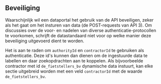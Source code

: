 ## Beveiliging

Waarschijnlijk wil een dataportal het gebruik van de API beveiligen, zeker als het gaat om het insturen van data (de POST-requests van API 3).
Om discussies over de voor- en nadelen van diverse authenticatie-protocollen te voorkomen, schrijft de datastandaard niet voor op welke manier deze beveiliging uitgevoerd dient te worden.  

Het is aan te raden om `authorityId` en `contractorId` te gebruiken als authenticatie. Deze id's kunnen dan dienen om de ingestuurde data te labellen en daar zoekopdrachten aan te koppelen. Als bijvoorbeelde contractor met id `de_fietstellers_bv` dynamische data instuurt, kan elke sectie uitgebreid worden met een veld `contractorId` met de waarde `de_fietstellers_bv`.

